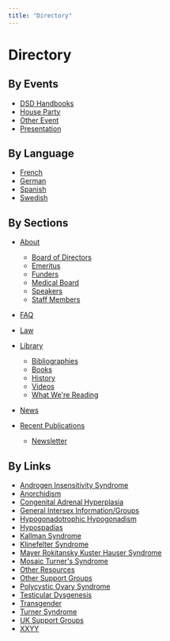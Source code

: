 ```yaml
---
title: "Directory"
---
```


Directory
=========

By Events
---------

*   [DSD Handbooks][1]
*   [House Party][2]
*   [Other Event][3]
*   [Presentation][4]

By Language
-----------

*   [French][5]
*   [German][6]
*   [Spanish][7]
*   [Swedish][8]

By Sections
-----------

*   [About][9]
    *   [Board of Directors][10]
    *   [Emeritus][11]
    *   [Funders][12]
    *   [Medical Board][13]
    *   [Speakers][14]
    *   [Staff Members][15]
*   [FAQ][16]
*   [Law][17]
*   [Library][18]
    *   [Bibliographies][19]
    *   [Books][20]
    *   [History][21]
    *   [Videos][22]
    *   [What We're Reading][23]

*   [News][24]

*   [Recent Publications][25]
    *   [Newsletter][26]

By Links
--------

*   [Androgen Insensitivity Syndrome][27]
*   [Anorchidism][28]
*   [Congenital Adrenal Hyperplasia][29]
*   [General Intersex Information/Groups][30]
*   [Hypogonadotrophic Hypogonadism][31]
*   [Hypospadias][32]
*   [Kallman Syndrome][33]
*   [Klinefelter Syndrome][34]
*   [Mayer Rokitansky Kuster Hauser Syndrome][35]
*   [Mosaic Turner's Syndrome][36]
*   [Other Resources][37]
*   [Other Support Groups][38]
*   [Polycystic Ovary Syndrome][39]
*   [Testicular Dysgenesis][40]
*   [Transgender][41]
*   [Turner Syndrome][42]
*   [UK Support Groups][43]
*   [XXYY][44]


[1]: /directory/47
[2]: /directory/24
[3]: /directory/25
[4]: /directory/23
[5]: /directory/27
[6]: /directory/28
[7]: /directory/26
[8]: /directory/29
[9]: /directory/3
[10]: /directory/4
[11]: /directory/45
[12]: /directory/6
[13]: /directory/40
[14]: /directory/44
[15]: /directory/5
[16]: /directory/30
[17]: /directory/2
[18]: /directory/7
[19]: /directory/8
[20]: /directory/37
[21]: /directory/43 
[22]: /directory/38 
[23]: /directory/42 
[24]: /directory/1
[25]: /directory/32
[26]: /directory/22
[27]: /directory/10
[28]: /directory/49 
[29]: /directory/14
[30]: /directory/9
[31]: /directory/50 
[32]: /directory/16
[33]: /directory/51 
[34]: /directory/11
[35]: /directory/15
[36]: /directory/13
[37]: /directory/20
[38]: /directory/19
[39]: /directory/52
[40]: /directory/17
[41]: /directory/18
[42]: /directory/12
[43]: /directory/48 
[44]: /directory/41
